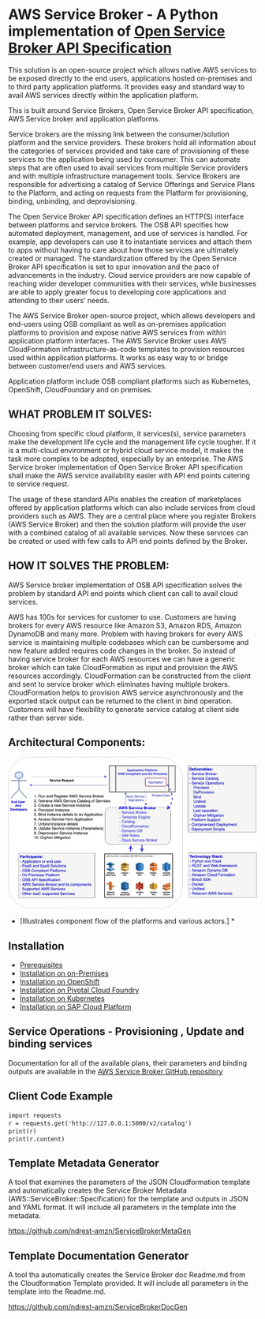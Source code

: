 
# AWS Service Broker - A Python implementation of [Open Service Broker API Specification](https://www.openservicebrokerapi.org/)

This solution is an open-source project which allows native AWS services to be exposed directly to the end users, applications hosted on-premises and to third party application platforms. It provides easy and standard way to avail AWS services directly within the application platform. 

This is built around Service Brokers, Open Service Broker API specification, AWS Service broker and application platforms.

Service brokers are the missing link between the consumer/solution platform and the service providers. These brokers hold all information about the categories of services provided and take care of provisioning of these services to the application being used by consumer. This can automate steps that are often used to avail services from multiple Service providers and with multiple infrastructure management tools. Service Brokers are responsible for advertising a catalog of Service Offerings and Service Plans to the Platform, and acting on requests from the Platform for provisioning, binding, unbinding, and deprovisioning.

The Open Service Broker API specification defines an HTTP(S) interface between platforms and service brokers. The OSB API specifies how automated deployment, management, and use of services is handled. For example, app developers can use it to instantiate services and attach them to apps without having to care about how those services are ultimately created or managed. The standardization offered by the Open Service Broker API specification is set to spur innovation and the pace of advancements in the industry. Cloud service providers are now capable of reaching wider developer communities with their services, while businesses are able to apply greater focus to developing core applications and attending to their users’ needs.

The AWS Service Broker open-source project, which allows developers and end-users using OSB compliant as well as on-premises application platforms to provision and expose native AWS services from within application platform interfaces. The AWS Service Broker uses AWS CloudFormation infrastructure-as-code templates to provision resources used within application platforms. It works as easy way to or bridge between customer/end users and AWS services.

Application platform include OSB compliant platforms such as Kubernetes, OpenShift, CloudFoundary and on premises.

## WHAT PROBLEM IT SOLVES:

Choosing from specific cloud platform, it services(s), service parameters make the development life cycle and the management life cycle tougher. If it is a multi-cloud environment or hybrid cloud service model, it makes the task more complex to be adopted, especially by an enterprise. The AWS Service broker implementation of Open Service Broker API specification shall make the AWS service availability easier with API end points catering to service request.

The usage of these standard APIs enables the creation of marketplaces offered by application platforms which can also include services from cloud providers such as AWS. They are a central place where you register Brokers (AWS Service Broker) and then the solution platform will provide the user with a combined catalog of all available services. Now these services can be created or used with few calls to API end points defined by the Broker.

## HOW IT SOLVES THE PROBLEM:

AWS Service broker implementation of OSB API specification solves the problem by standard API end points which client can call to avail cloud services.

AWS has 100s for services for customer to use. Customers are having brokers for every AWS resource like Amazon S3, Amazon RDS, Amazon DynamoDB and many more. Problem with having brokers for every AWS service is maintaining multiple codebases which can be cumbersome and new feature added requires code changes in the broker. So instead of having service broker for each AWS resources we can have a generic broker which can take CloudFormation as input and provision the AWS resources accordingly. CloudFormation can be constructed from the client and sent to service broker which eliminates having multiple brokers. CloudFormation helps to provision AWS service asynchronously and the exported stack output can be returned to the client in bind operation.  Customers will have flexibility to generate service catalog at client side rather than server side.

## Architectural Components:
![Components](docs/images/components.png)



*   [Illustrates component flow of the platforms and various actors.]   *

## Installation

* [Prerequisites](/docs/install_prereqs.md)
* [Installation on on-Premises](/docs/getting-started-onpremised.md)
* [Installation on OpenShift](/docs/getting-started-openshift.md)
* [Installation on Pivotal Cloud Foundry](/docs/getting-started-pcf.md)
* [Installation on Kubernetes](/docs/getting-started-k8s.md)
* [Installation on SAP Cloud Platform](/docs/getting-started-scp.md)

## Service Operations - Provisioning , Update and binding services

Documentation for all of the available plans, their parameters and binding outputs are available in the
[AWS Service Broker GitHub repository](https://gitlab.aws.dev/osbapi/aws-open-service-broker-1.0/-/tree/main/template-engine/src/config/templates)

## Client Code Example

```
import requests
r = requests.get('http://127.0.0.1:5000/v2/catalog')
print(r)
print(r.content)
```

## Template Metadata Generator

A tool that examines the parameters of the JSON Cloudformation template and automatically creates the Service Broker Metadata (AWS::ServiceBroker::Specification) for the template and outputs in JSON and YAML format. It will include all parameters in the template into the metadata.

https://github.com/ndrest-amzn/ServiceBrokerMetaGen

## Template Documentation Generator

A tool tha automatically creates the Service Broker doc Readme.md from the Cloudformation Template provided. It will include all parameters in the template into the Readme.md.

https://github.com/ndrest-amzn/ServiceBrokerDocGen
